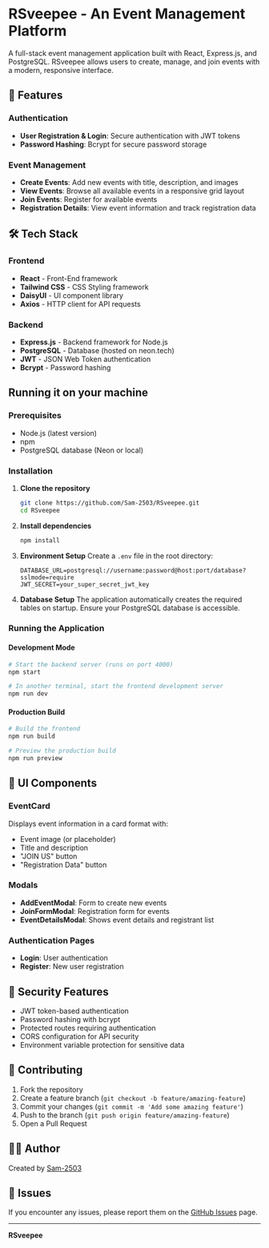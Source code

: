 # RSveepee - An Event Management Platform

A full-stack event management application built with React, Express.js, and PostgreSQL. RSveepee allows users to create, manage, and join events with a modern, responsive interface.

## 🌟 Features

### Authentication

- **User Registration & Login**: Secure authentication with JWT tokens
- **Password Hashing**: Bcrypt for secure password storage

### Event Management

- **Create Events**: Add new events with title, description, and images
- **View Events**: Browse all available events in a responsive grid layout
- **Join Events**: Register for available events
- **Registration Details**: View event information and track registration data

## 🛠️ Tech Stack

### Frontend

- **React** - Front-End framework
- **Tailwind CSS** - CSS Styling framework
- **DaisyUI** - UI component library
- **Axios** - HTTP client for API requests

### Backend

- **Express.js** - Backend framework for Node.js
- **PostgreSQL** - Database (hosted on neon.tech)
- **JWT** - JSON Web Token authentication
- **Bcrypt** - Password hashing

## Running it on your machine

### Prerequisites

- Node.js (latest version)
- npm
- PostgreSQL database (Neon or local)

### Installation

1. **Clone the repository**

   ```bash
   git clone https://github.com/Sam-2503/RSveepee.git
   cd RSveepee
   ```

2. **Install dependencies**

   ```bash
   npm install
   ```

3. **Environment Setup**
   Create a `.env` file in the root directory:

   ```env
   DATABASE_URL=postgresql://username:password@host:port/database?sslmode=require
   JWT_SECRET=your_super_secret_jwt_key
   ```

4. **Database Setup**
   The application automatically creates the required tables on startup. Ensure your PostgreSQL database is accessible.

### Running the Application

#### Development Mode

```bash
# Start the backend server (runs on port 4000)
npm start

# In another terminal, start the frontend development server
npm run dev
```

#### Production Build

```bash
# Build the frontend
npm run build

# Preview the production build
npm run preview
```

## 🎨 UI Components

### EventCard

Displays event information in a card format with:

- Event image (or placeholder)
- Title and description
- "JOIN US" button
- "Registration Data" button

### Modals

- **AddEventModal**: Form to create new events
- **JoinFormModal**: Registration form for events
- **EventDetailsModal**: Shows event details and registrant list

### Authentication Pages

- **Login**: User authentication
- **Register**: New user registration

## 🔐 Security Features

- JWT token-based authentication
- Password hashing with bcrypt
- Protected routes requiring authentication
- CORS configuration for API security
- Environment variable protection for sensitive data

## 🤝 Contributing

1. Fork the repository
2. Create a feature branch (`git checkout -b feature/amazing-feature`)
3. Commit your changes (`git commit -m 'Add some amazing feature'`)
4. Push to the branch (`git push origin feature/amazing-feature`)
5. Open a Pull Request

## 👨‍💻 Author

Created by [Sam-2503](https://github.com/Sam-2503)

## 🐛 Issues

If you encounter any issues, please report them on the [GitHub Issues](https://github.com/Sam-2503/RSveepee/issues) page.

---

**RSveepee**
